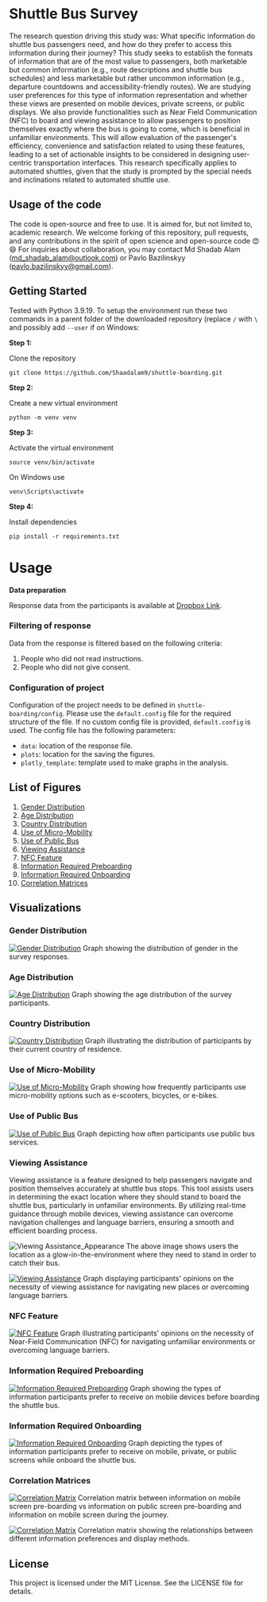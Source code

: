 # Shuttle Bus Survey

The research question driving this study was: What specific information do shuttle bus passengers need, and how do they prefer to access this information during their journey? This study seeks to establish the formats of information that are of the most value to passengers, both marketable but common information (e.g., route descriptions and shuttle bus schedules) and less marketable but rather uncommon information (e.g., departure countdowns and accessibility-friendly routes). We are studying user preferences for this type of information representation and whether these views are presented on mobile devices, private screens, or public displays. We also provide functionalities such as Near Field Communication (NFC) to board and viewing assistance to allow passengers to position themselves exactly where the bus is going to come, which is beneficial in unfamiliar environments. This will allow evaluation of the passenger's efficiency, convenience and satisfaction related to using these features, leading to a set of actionable insights to be considered in designing user-centric transportation interfaces. This research specifically applies to automated shuttles, given that the study is prompted by the special needs and inclinations related to automated shuttle use.

## Usage of the code
The code is open-source and free to use. It is aimed for, but not limited to, academic research. We welcome forking of this repository, pull requests, and any contributions in the spirit of open science and open-source code 😍😄 For inquiries about collaboration, you may contact Md Shadab Alam (md_shadab_alam@outlook.com) or Pavlo Bazilinskyy (pavlo.bazilinskyy@gmail.com).

## Getting Started
Tested with Python 3.9.19. To setup the environment run these two commands in a parent folder of the downloaded repository (replace `/` with `\` and possibly add `--user` if on Windows:

**Step 1:**  

Clone the repository
```command line
git clone https://github.com/Shaadalam9/shuttle-boarding.git
```

**Step 2:** 

Create a new virtual environment
```command line
python -m venv venv
```

**Step 3:** 

Activate the virtual environment
```command line
source venv/bin/activate
```

On Windows use
```command line
venv\Scripts\activate
```

**Step 4:** 

Install dependencies
```command line
pip install -r requirements.txt
```

# Usage

**Data preparation**

Response data from the participants is available at [Dropbox Link](https://www.dropbox.com/scl/fo/0ghcog8u0254ls1ce7zk0/AF1oNBPmHH7UEnjrLFAXskU?rlkey=8wbp8tv11d0xzfwl4x30frukd&st=zirrh4tc&dl=0).

### Filtering of response
Data from the response is filtered based on the following criteria:
1. People who did not read instructions.
2. People who did not give consent.

### Configuration of project
Configuration of the project needs to be defined in `shuttle-boarding/config`. Please use the `default.config` file for the required structure of the file. If no custom config file is provided, `default.config` is used. The config file has the following parameters:
* `data`: location of the response file.
* `plots`: location for the saving the figures.
* `plotly_template`: template used to make graphs in the analysis.

## List of Figures

1. [Gender Distribution](#gender-distribution)
2. [Age Distribution](#age-distribution)
3. [Country Distribution](#country-distribution)
4. [Use of Micro-Mobility](#use-of-micro-mobility)
5. [Use of Public Bus](#use-of-public-bus)
6. [Viewing Assistance](#viewing-assistance)
7. [NFC Feature](#nfc-feature)
8. [Information Required Preboarding](#information-required-preboarding)
9. [Information Required Onboarding](#information-required-onboarding)
10. [Correlation Matrices](#correlation-matrices)

## Visualizations

### Gender Distribution

[![Gender Distribution](plots/gender_pie.png)](https://htmlpreview.github.io/?https://github.com/Shaadalam9/shuttle-boarding/blob/main/plots/gender_pie.html)
Graph showing the distribution of gender in the survey responses.

### Age Distribution

[![Age Distribution](plots/age.png)](https://htmlpreview.github.io/?https://github.com/Shaadalam9/shuttle-boarding/blob/main/plots/age.html)
Graph showing the age distribution of the survey participants.

### Country Distribution

[![Country Distribution](plots/country_pie.png)](https://htmlpreview.github.io/?https://github.com/Shaadalam9/shuttle-boarding/blob/main/plots/country_pie.html)
Graph illustrating the distribution of participants by their current country of residence.

### Use of Micro-Mobility

[![Use of Micro-Mobility](plots/micro-mobility.png)](https://htmlpreview.github.io/?https://github.com/Shaadalam9/shuttle-boarding/blob/main/plots/micro-mobility.html)
Graph showing how frequently participants use micro-mobility options such as e-scooters, bicycles, or e-bikes.

### Use of Public Bus

[![Use of Public Bus](plots/bus_use.png)](https://htmlpreview.github.io/?https://github.com/Shaadalam9/shuttle-boarding/blob/main/plots/bus_use.html)
Graph depicting how often participants use public bus services.

### Viewing Assistance
Viewing assistance is a feature designed to help passengers navigate and position themselves accurately at shuttle bus stops. This tool assists users in determining the exact location where they should stand to board the shuttle bus, particularly in unfamiliar environments. By utilizing real-time guidance through mobile devices, viewing assistance can overcome navigation challenges and language barriers, ensuring a smooth and efficient boarding process.

![Viewing Assistance_Appearance](plots/HighresScreenshot00014.png)
The above image shows users the location as a glow-in-the-environment where they need to stand in order to catch their bus.

[![Viewing Assistance](plots/viewing_assistance.png)](https://htmlpreview.github.io/?https://github.com/Shaadalam9/shuttle-boarding/blob/main/plots/viewing_assistance.html)
Graph displaying participants' opinions on the necessity of viewing assistance for navigating new places or overcoming language barriers.

### NFC Feature

[![NFC Feature](plots/NFC.png)](https://htmlpreview.github.io/?https://github.com/Shaadalam9/shuttle-boarding/blob/main/plots/NFC.html)
Graph illustrating participants' opinions on the necessity of Near-Field Communication (NFC) for navigating unfamiliar environments or overcoming language barriers.

### Information Required Preboarding

[![Information Required Preboarding](plots/info_mobile_pre.png)](https://htmlpreview.github.io/?https://github.com/Shaadalam9/shuttle-boarding/blob/main/plots/info_mobile_pre.html)
Graph showing the types of information participants prefer to receive on mobile devices before boarding the shuttle bus.

### Information Required Onboarding

[![Information Required Onboarding](plots/info_onboard.png)](https://htmlpreview.github.io/?https://github.com/Shaadalam9/shuttle-boarding/blob/main/plots/info_onboard.html)
Graph depicting the types of information participants prefer to receive on mobile, private, or public screens while onboard the shuttle bus.

### Correlation Matrices

[![Correlation Matrix](plots/pre_and_on_mobile_and_pre_public.png)](https://htmlpreview.github.io/?https://github.com/Shaadalam9/shuttle-boarding/blob/main/plots/pre_and_on_mobile_and_pre_public.html)
Correlation matrix between information on mobile screen pre-boarding vs information on public screen pre-boarding and information on mobile screen during the journey.

[![Correlation Matrix](plots/combined_correlation_matrix_lower_triangle.png)](https://htmlpreview.github.io/?https://github.com/Shaadalam9/shuttle-boarding/blob/main/plots/combined_correlation_matrix_lower_triangle_plotly.html)
Correlation matrix showing the relationships between different information preferences and display methods.


## License
This project is licensed under the MIT License. See the LICENSE file for details.

